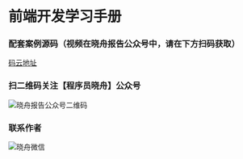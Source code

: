 # 前端开发学习手册

### 配套案例源码（视频在晓舟报告公众号中，请在下方扫码获取）

[码云地址](https://gitee.com/xiaozhou_report/xiaozhou_fe_examples)



### 扫二维码关注【程序员晓舟】公众号

![晓舟报告公众号二维码](mpQrcode.jpg)
### 联系作者
![晓舟微信](myQrcode.jpg)

